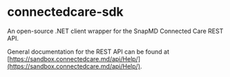 # connectedcare-sdk

An open-source .NET client wrapper for the SnapMD Connected Care REST API.

General documentation for the REST API can be found at [https://sandbox.connectedcare.md/api/Help/](https://sandbox.connectedcare.md/api/Help/).
